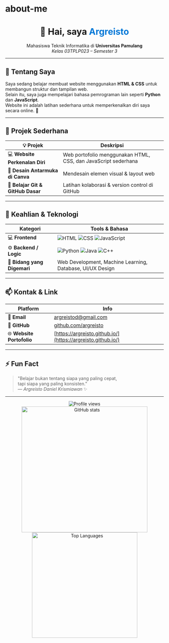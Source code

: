 # about-me
<h1 align="center">👋 Hai, saya <span style="color:#0078D7;">Argreisto</span></h1>
<p align="center">
  Mahasiswa Teknik Informatika di <b>Universitas Pamulang</b><br/>
  <i>Kelas 03TPLP023 – Semester 3</i>
</p>

---

## 🧠 Tentang Saya

Saya sedang belajar membuat website menggunakan **HTML & CSS** untuk membangun struktur dan tampilan web.  
Selain itu, saya juga mempelajari bahasa pemrograman lain seperti **Python** dan **JavaScript**.  
Website ini adalah latihan sederhana untuk memperkenalkan diri saya secara online. 🌱

---

## 🚀 Projek Sederhana

| 💡 Projek | Deskripsi |
|-----------|------------|
| 💻 **Website Perkenalan Diri** | Web portofolio menggunakan HTML, CSS, dan JavaScript sederhana |
| 🎨 **Desain Antarmuka di Canva** | Mendesain elemen visual & layout web |
| 🔧 **Belajar Git & GitHub Dasar** | Latihan kolaborasi & version control di GitHub |

---

## 🧰 Keahlian & Teknologi

| Kategori | Tools & Bahasa |
|-----------|----------------|
| 💻 **Frontend** | ![HTML](https://img.shields.io/badge/HTML5-E34F26?style=for-the-badge&logo=html5&logoColor=white) ![CSS](https://img.shields.io/badge/CSS3-1572B6?style=for-the-badge&logo=css3&logoColor=white) ![JavaScript](https://img.shields.io/badge/JavaScript-F7DF1E?style=for-the-badge&logo=javascript&logoColor=black) |
| ⚙️ **Backend / Logic** | ![Python](https://img.shields.io/badge/Python-3776AB?style=for-the-badge&logo=python&logoColor=white) ![Java](https://img.shields.io/badge/Java-007396?style=for-the-badge&logo=java&logoColor=white) ![C++](https://img.shields.io/badge/C++-00599C?style=for-the-badge&logo=c%2B%2B&logoColor=white) |
| 🧠 **Bidang yang Digemari** | Web Development, Machine Learning, Database, UI/UX Design |

---

## 📫 Kontak & Link

| Platform | Info |
|-----------|------|
| 📧 **Email** | [argreistod@gmail.com](mailto:argreistod@gmail.com) |
| 🐙 **GitHub** | [github.com/argreisto](https://github.com/argreisto) |
| 🌐 **Website Portofolio** | [https://argreisto.github.io/](https://argreisto.github.io/) |

---

## ⚡ Fun Fact
> "Belajar bukan tentang siapa yang paling cepat,  
> tapi siapa yang paling konsisten."  
> — *Argreisto Daniel Krismiawan* ✨

---

<p align="center">
  <img src="https://komarev.com/ghpvc/?username=argreisto&label=Profile%20Views&color=blue&style=flat" alt="Profile views" />
  <br/>
  <img src="https://github-readme-stats.vercel.app/api?username=argreisto&show_icons=true&theme=tokyonight" alt="GitHub stats" width="400"/>
  <img src="https://github-readme-stats.vercel.app/api/top-langs/?username=argreisto&layout=compact&theme=tokyonight" alt="Top Languages" width="335"/>
</p>
